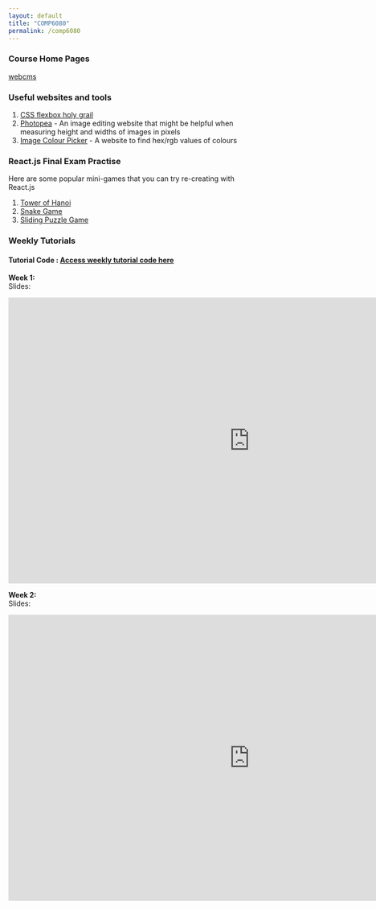 ```yaml
---
layout: default
title: "COMP6080"
permalink: /comp6080
---
```


### Course Home Pages 
[webcms](https://webcms3.cse.unsw.edu.au/COMP6080/21T3/)

### Useful websites and tools
1. [CSS flexbox holy grail](https://css-tricks.com/snippets/css/a-guide-to-flexbox/)
2. [Photopea](https://www.photopea.com/) - An image editing website that might be helpful when measuring height and widths of images in pixels
3. [Image Colour Picker](https://imagecolorpicker.com/en) - A website to find hex/rgb values of colours

### React.js Final Exam Practise
Here are some popular mini-games that you can try re-creating with React.js
1. [Tower of Hanoi](https://www.mathsisfun.com/games/towerofhanoi.html)
3. [Snake Game](https://codepen.io/anh194/pen/LwVbew)
4. [Sliding Puzzle Game](https://codepen.io/unindented/pen/QNWdRQ)

### Weekly Tutorials 

#### Tutorial Code : [Access weekly tutorial code here](https://github.com/ravija-m/Tutoring-COMP6080)

**Week 1:**   
Slides:  
<iframe src="https://docs.google.com/presentation/d/e/2PACX-1vTUUnNlAxzcyj6XGX69tHj3YhyFQdxcJdSwSQWpPDwTJCWNVPAqeVSLixlJxXNB0SH-7e1tHhX0axEY/embed?start=false&loop=false&delayms=3000" frameborder="0" width="960" height="569" allowfullscreen="true" mozallowfullscreen="true" webkitallowfullscreen="true"></iframe>

**Week 2:**  
Slides:  
<iframe src="https://docs.google.com/presentation/d/e/2PACX-1vQMO_-vST7gkdm8PcGlyDjMWsXk9et91b36-iy6cH-V9gSmi99Qz8yCjFSgUbq4LhMgsL0EDSQC461Q/embed?start=false&loop=false&delayms=3000" frameborder="0" width="960" height="569" allowfullscreen="true" mozallowfullscreen="true" webkitallowfullscreen="true"></iframe>   
